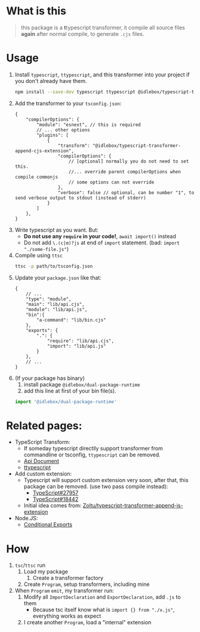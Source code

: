 # What is this
> this package is a **t**typescript transformer, it compile all source files **again** after normal compile, to generate `.cjs` files.

# Usage
1. Install `typescript`, `ttypescript`, and this transformer into your project if you don't already have them.
	```bash
	npm install --save-dev typescript ttypescript @idlebox/typescript-transformer-dual-package
	```
1. Add the transformer to your `tsconfig.json`:
	```jsonc
	{
		"compilerOptions": {
			"module": "esnext", // this is required
			// ... other options
			"plugins": [
				{
					"transform": "@idlebox/typescript-transformer-append-cjs-extension",
					"compilerOptions": {
						// [optional] normally you do not need to set this.
						//... override parent compilerOptions when compile commonjs
						// some options can not override
					},
					"verbose": false // optional, can be number "1", to send verbose output to stdout (instead of stderr)
				}
			]
		},
	}
	```
1. Write typescript as you want. But:
   * **Do not use any `require` in your code!**, `await import()` instead
   * Do not add `\.(c|m)?js` at end of `import` statement. (bad: `import "./some-file.js"`)
1. Compile using `ttsc`
	```bash
	ttsc -p path/to/tsconfig.json
	```
1. Update your `package.json` like that:
	```jsonc
	{
		// ...
		"type": "module",
		"main": "lib/api.cjs",
		"module": "lib/api.js",
		"bin":{
			"a-command": "lib/bin.cjs"
		},
		"exports": {
			".": {
				"require": "lib/api.cjs",
				"import": "lib/api.js"
			}
		},
		// ...
	}
	```
1. (If your package has binary) 
	1. install package `@idlebox/dual-package-runtime`
	1. add this line at first of your bin file(s).
	```js
	import '@idlebox/dual-package-runtime'
	```

# Related pages:
* TypeScript Transform:
	* If someday typescript directlly support transformer from commandline or tsconfig, `ttypescript` can be removed.
	* [Api Document](https://github.com/microsoft/TypeScript/wiki/Using-the-Compiler-API)
	* [ttypescript](https://github.com/cevek/ttypescript)
* Add custom extension:
	* Typescript will support custom extension very soon, after that, this package can be removed. (use two pass compile instead): 
		* [TypeScript#27957](microsoft/TypeScript#27957)
		* [TypeScript#18442](microsoft/TypeScript#18442)
	* Initial idea comes from: [Zoltu/typescript-transformer-append-js-extension](Zoltu/typescript-transformer-append-js-extension) 
* Node.JS:
	* [Conditional Exports](https://nodejs.org/api/esm.html#esm_conditional_exports)

# How
1. `tsc`/`ttsc` run
	1. Load my package
		1. Create a transformer factory
	1. Create `Program`, setup transformers, including mine
1. When `Program` `emit`, my transformer run:
	1. Modify all `ImportDeclaration` and `ExportDeclaration`, add `.js` to them
		* Because tsc itself know what is `import {} from "./x.js"`, everything works as expect
	1. I create another `Program`, load a "internal" extension
